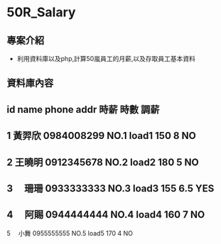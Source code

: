 # 50R_Salary
## 專案介紹
+ 利用資料庫以及php,計算50嵐員工的月薪,以及存取員工基本資料

## 資料庫內容

id   name    phone          addr     時薪  時數 調薪
-----------------------------------------------------
1   黃羿欣  0984008299   NO.1 load1   150   8    NO
-----------------------------------------------------
2   王曉明  0912345678   NO.2 load2   180   5    NO
-----------------------------------------------------
3   　珊珊  0933333333   NO.3 load3   155   6.5  YES
-----------------------------------------------------
4   　阿賜  0944444444   NO.4 load4   160   7    NO
-----------------------------------------------------
5   　小舞  0955555555   NO.5 load5   170   4    NO